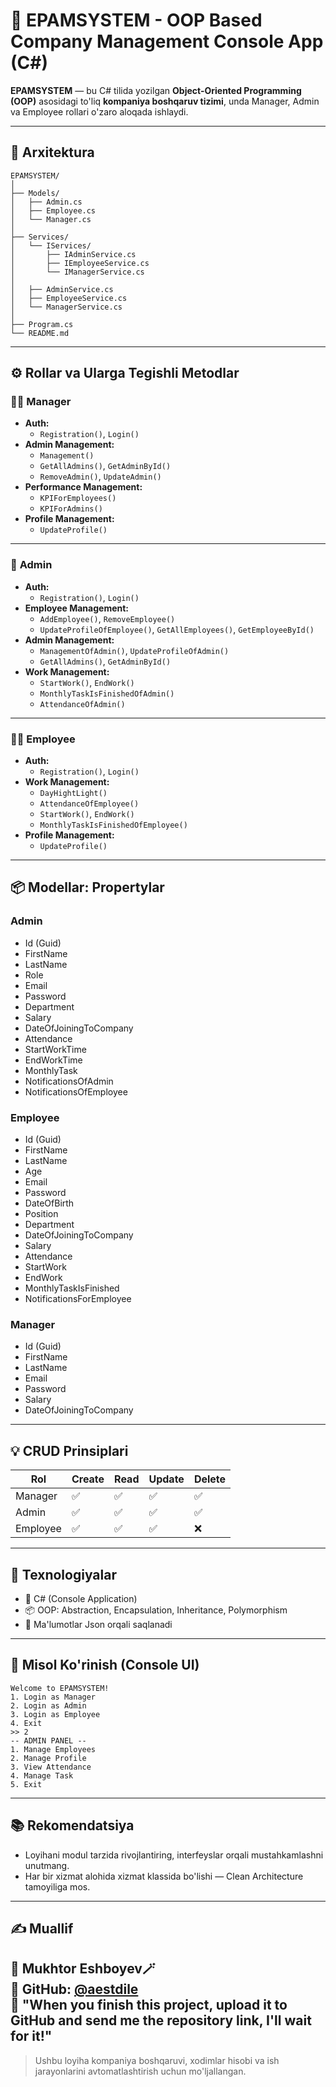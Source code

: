 # 🏢 EPAMSYSTEM - OOP Based Company Management Console App (C#)

**EPAMSYSTEM** — bu C# tilida yozilgan **Object-Oriented Programming (OOP)** asosidagi to'liq **kompaniya boshqaruv tizimi**, unda Manager, Admin va Employee rollari o'zaro aloqada ishlaydi.

---

## 🧱 Arxitektura

```
EPAMSYSTEM/
│
├── Models/
│   ├── Admin.cs
│   ├── Employee.cs
│   └── Manager.cs
│
├── Services/
│   └── IServices/
│       ├── IAdminService.cs
│       ├── IEmployeeService.cs
│       └── IManagerService.cs
│
│   ├── AdminService.cs
│   ├── EmployeeService.cs
│   └── ManagerService.cs
│
├── Program.cs
└── README.md
```

---

## ⚙️ Rollar va Ularga Tegishli Metodlar

### 👨‍💼 **Manager**
- **Auth:**
  - `Registration()`, `Login()`
- **Admin Management:**
  - `Management()`
  - `GetAllAdmins()`, `GetAdminById()`
  - `RemoveAdmin()`, `UpdateAdmin()`
- **Performance Management:**
  - `KPIForEmployees()`
  - `KPIForAdmins()`
- **Profile Management:**
  - `UpdateProfile()`

---

### 👤 **Admin**
- **Auth:**
  - `Registration()`, `Login()`
- **Employee Management:**
  - `AddEmployee()`, `RemoveEmployee()`
  - `UpdateProfileOfEmployee()`, `GetAllEmployees()`, `GetEmployeeById()`
- **Admin Management:**
  - `ManagementOfAdmin()`, `UpdateProfileOfAdmin()`
  - `GetAllAdmins()`, `GetAdminById()`
- **Work Management:**
  - `StartWork()`, `EndWork()`
  - `MonthlyTaskIsFinishedOfAdmin()`
  - `AttendanceOfAdmin()`

---

### 👨‍💻 **Employee**
- **Auth:**
  - `Registration()`, `Login()`
- **Work Management:**
  - `DayHightLight()`
  - `AttendanceOfEmployee()`
  - `StartWork()`, `EndWork()`
  - `MonthlyTaskIsFinishedOfEmployee()`
- **Profile Management:**
  - `UpdateProfile()`

---

## 📦 Modellar: Propertylar

### Admin
- Id (Guid)
- FirstName 
- LastName
- Role
- Email
- Password
- Department
- Salary
- DateOfJoiningToCompany
- Attendance
- StartWorkTime
- EndWorkTime
- MonthlyTask
- NotificationsOfAdmin
- NotificationsOfEmployee

### Employee
- Id (Guid)
- FirstName
- LastName
- Age
- Email
- Password
- DateOfBirth
- Position
- Department
- DateOfJoiningToCompany
- Salary
- Attendance
- StartWork
- EndWork
- MonthlyTaskIsFinished
- NotificationsForEmployee

### Manager
- Id (Guid)
- FirstName
- LastName
- Email
- Password
- Salary
- DateOfJoiningToCompany

---

## 💡 CRUD Prinsiplari

| Rol      | Create | Read | Update | Delete |
| -------- | ------ | ---- | ------ | ------ |
| Manager  | ✅     | ✅   | ✅     | ✅     |
| Admin    | ✅     | ✅   | ✅     | ✅     |
| Employee | ✅     | ✅   | ✅     | ❌     |

---

## 📘 Texnologiyalar

- 🧠 C# (Console Application)
- 📦 OOP: Abstraction, Encapsulation, Inheritance, Polymorphism
- 📂 Ma'lumotlar Json orqali saqlanadi 

---

## 📝 Misol Ko'rinish (Console UI)

```
Welcome to EPAMSYSTEM!
1. Login as Manager
2. Login as Admin
3. Login as Employee
4. Exit
>> 2
-- ADMIN PANEL --
1. Manage Employees
2. Manage Profile
3. View Attendance
4. Manage Task
5. Exit
```

---

## 📚 Rekomendatsiya

- Loyihani modul tarzida rivojlantiring, interfeyslar orqali mustahkamlashni unutmang.
- Har bir xizmat alohida xizmat klassida bo'lishi — Clean Architecture tamoyiliga mos.

---

## ✍️ Muallif
👤 Mukhtor Eshboyev🪄\
🔗 GitHub: [@aestdile](https://github.com/aestdile)\
📌 "When you finish this project, upload it to GitHub and send me the repository link, I'll wait for it!"
---

> Ushbu loyiha kompaniya boshqaruvi, xodimlar hisobi va ish jarayonlarini avtomatlashtirish uchun mo'ljallangan.
